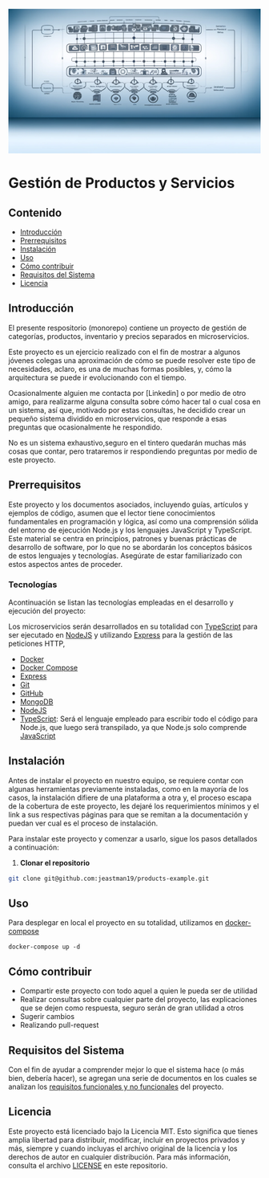 ![banner](./documentation/images/banner1.webp)

# Gestión de Productos y Servicios

## Contenido

- [Introducción](#introducción)
- [Prerrequisitos](#prerrequisitos)
- [Instalación](#instalación)
- [Uso](#uso)
- [Cómo contribuir](#cómo-contribuir)
- [Requisitos del Sistema](#re)
- [Licencia](#licencia)

## Introducción

El presente respositorio (monorepo) contiene un proyecto de gestión de categorías, productos, inventario y precios separados en microservicios.

Este proyecto es un ejercicio realizado con el fin de mostrar a algunos jóvenes colegas una aproximación de cómo se puede resolver este tipo de necesidades, aclaro, es una de muchas formas posibles, y, cómo la arquitectura se puede ir evolucionando con el tiempo.

Ocasionalmente alguien me contacta por [Linkedin] o por medio de otro amigo, para realizarme alguna consulta sobre cómo hacer tal o cual cosa en un sistema, así que, motivado por estas consultas, he decidido crear un pequeño sistema dividido en microservicios, que responde a esas preguntas que ocasionalmente he respondido.

No es un sistema exhaustivo,seguro en el tintero quedarán muchas más cosas que contar, pero trataremos ir respondiendo preguntas por medio de este proyecto.

## Prerrequisitos

Este proyecto y los documentos asociados, incluyendo guías, artículos y ejemplos de código, asumen que el lector tiene conocimientos fundamentales en programación y lógica, así como una comprensión sólida del entorno de ejecución Node.js y los lenguajes JavaScript y TypeScript. Este material se centra en principios, patrones y buenas prácticas de desarrollo de software, por lo que no se abordarán los conceptos básicos de estos lenguajes y tecnologías. Asegúrate de estar familiarizado con estos aspectos antes de proceder.

### Tecnologías

Acontinuación se listan las tecnologías empleadas en el desarrollo y ejecución del proyecto:

Los microservicios serán desarrollados en su totalidad con [TypeScript][ts] para ser ejecutado en [NodeJS][node] y utilizando [Express][express] para la gestión de las peticiones HTTP,

- [Docker][docker]
- [Docker Compose][compose]
- [Express][express]
- [Git][git]
- [GitHub][github]
- [MongoDB][mongo]
- [NodeJS][node]
- [TypeScript][ts]: Será el lenguaje empleado para escribir todo el código para Node.js, que luego será transpilado, ya que Node.js solo comprende [JavaScript][js]

## Instalación

Antes de instalar el proyecto en nuestro equipo, se requiere contar con algunas herramientas previamente instaladas, como en la mayoría de los casos, la instalación difiere de una plataforma a otra y, el proceso escapa de la cobertura de este proyecto, les dejaré los requerimientos mínimos y el link a sus respectivas páginas para que se remitan a la documentación y puedan ver cual es el proceso de instalación.

Para instalar este proyecto y comenzar a usarlo, sigue los pasos detallados a continuación:

1. **Clonar el repositorio**

```sh
git clone git@github.com:jeastman19/products-example.git
```

## Uso

Para desplegar en local el proyecto en su totalidad, utilizamos en [docker-compose][compose]

```
docker-compose up -d
```

## Cómo contribuir

- Compartir este proyecto con todo aquel a quien le pueda ser de utilidad
- Realizar consultas sobre cualquier parte del proyecto, las explicaciones que se dejen como respuesta, seguro serán de gran utilidad a otros
- Sugerir cambios
- Realizando pull-request

## Requisitos del Sistema

Con el fin de ayudar a comprender mejor lo que el sistema hace (o más bien, debería hacer), se agregan una serie de documentos en los cuales se analizan los [requisitos funcionales y no funcionales][requisitos] del proyecto.

## Licencia

Este proyecto está licenciado bajo la Licencia MIT. Esto significa que tienes amplia libertad para distribuir, modificar, incluir en proyectos privados y más, siempre y cuando incluyas el archivo original de la licencia y los derechos de autor en cualquier distribución. Para más información, consulta el archivo [LICENSE][license] en este repositorio.

[compose]: https://docs.docker.com/compose/
[docker]: https://www.docker.com/
[express]: https://expressjs.com/es/
[git]: https://git-scm.com/
[github]: https://github.com/
[js]: https://developer.mozilla.org/es/docs/Web/JavaScript
[license]: ./LICENSE
[mongo]: https://www.mongodb.com/es
[node]: https://nodejs.org/en
[ts]: https://www.typescriptlang.org/
[requisitos]: ./documentation/001%20-%20requisitos.md
